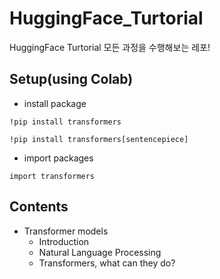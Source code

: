 # HuggingFace_Turtorial

HuggingFace Turtorial 모든 과정을 수행해보는 레포!

## Setup(using Colab)

* install package

~~~
!pip install transformers
~~~

~~~
!pip install transformers[sentencepiece]
~~~

* import packages

~~~
import transformers
~~~

## Contents

* Transformer models
  * Introduction
  * Natural Language Processing
  * Transformers, what can they do?

